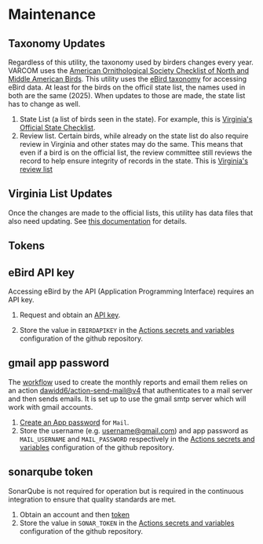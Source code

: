 # Maintenance

## Taxonomy Updates

Regardless of this utility, the taxonomy used by birders changes every year. VARCOM uses the [American Ornithological Society Checklist of North and Middle American Birds](http://checklist.americanornithology.org/). This utility uses the [eBird taxonomy](https://science.ebird.org/en/use-ebird-data/the-ebird-taxonomy) for accessing eBird data. At least for the birds on the officil state list, the names used in both are the same (2025). When updates to those are made, the state list has to change as well.

1. State List (a list of birds seen in the state). For example, this is [Virginia's Official State Checklist](https://www.virginiabirds.org/offical-state-checklist).
1. Review list. Certain birds, while already on the state list do also require review in Virginia and other states may do the same. This means that even if a bird is on the official list, the review committee still reviews the record to help ensure integrity of records in the state. This is [Virginia's review list](https://www.virginiabirds.org/varcom-review-list)

## Virginia List Updates

Once the changes are made to the official lists, this utility has data files that also need updating. See [this documentation](docs\review_species_json_description.md) for details.

## Tokens

## eBird API key

Accessing eBird by the API (Application Programming Interface) requires an API key.

1. Request and obtain an [API key](https://ebird.org/api/keygen).

1. Store the value in `EBIRDAPIKEY` in the [Actions secrets and variables](https://github.com/gbabineau/VARCOM-get-reports/settings/secrets/actions) configuration of the github repository.

## gmail app password

The [workflow](.github\workflows\monthly_review.yaml) used to create the
monthly reports and email them relies on an action
[dawidd6/action-send-mail@v4](https://github.com/dawidd6/action-send-mail) that
authenticates to a mail server and then sends emails. It is set up to use the gmail smtp server which will work with gmail accounts.

1. [Create an App password](https://support.google.com/accounts/answer/185833?hl=en) for `Mail`.
1. Store the username (e.g. username@gmail.com) and app password as `MAIL_USERNAME` and `MAIL_PASSWORD` respectively in the [Actions secrets and variables](https://github.com/gbabineau/VARCOM-get-reports/settings/secrets/actions) configuration of the github repository.

## sonarqube token

SonarQube is not required for operation but is required in the continuous integration to ensure that quality standards are met.

1. Obtain an account and then [token](https://sonarcloud.io/account/security)
1. Store the value in `SONAR_TOKEN` in the [Actions secrets and variables](https://github.com/gbabineau/VARCOM-get-reports/settings/secrets/actions) configuration of the github repository.